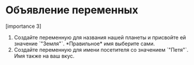 # Объявление переменных

[importance 3]

<ol>
<li>Создайте переменную для названия нашей планеты и присвойте ей значение `"Земля"`. *Правильное* имя выберите сами.</li>
<li>Создайте переменную для имени посетителя со значением `"Петя"`. Имя также на ваш вкус.</li>
</ol>